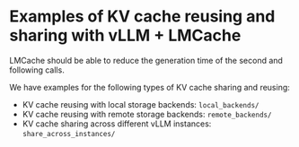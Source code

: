# Examples of KV cache reusing and sharing with vLLM + LMCache
LMCache should be able to reduce the generation time of the second and following calls.

We have examples for the following types of KV cache sharing and reusing:

- KV cache reusing with local storage backends: `local_backends/`
- KV cache reusing with remote storage backends: `remote_backends/`
- KV cache sharing across different vLLM instances: `share_across_instances/`
